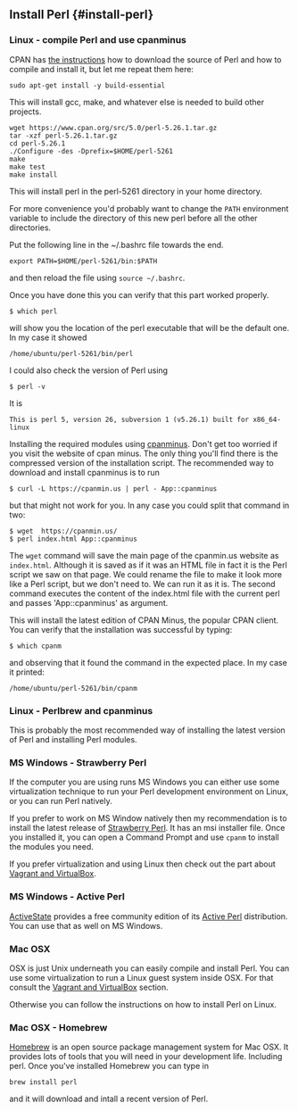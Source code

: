 ## Install Perl {#install-perl}

### Linux - compile Perl and use cpanminus

CPAN has [the instructions](https://www.cpan.org/src/README.html) how to download the source of Perl and how to compile and install it,
but let me repeat them here:

```
sudo apt-get install -y build-essential
```

This will install gcc, make, and whatever else is needed to build other projects.


```
wget https://www.cpan.org/src/5.0/perl-5.26.1.tar.gz
tar -xzf perl-5.26.1.tar.gz
cd perl-5.26.1
./Configure -des -Dprefix=$HOME/perl-5261
make
make test
make install
```

This will install perl in the perl-5261 directory in your home directory.

For more convenience you'd probably want to change the `PATH` environment variable to include the directory of this new perl before all the other directories.

Put the following line in the ~/.bashrc file towards the end.

```
export PATH=$HOME/perl-5261/bin:$PATH
```

and then reload the file using `source ~/.bashrc`.

Once you have done this you can verify that this part worked properly.

```
$ which perl
```

will show you the location of the perl executable that will be the default one. In my case it showed

```
/home/ubuntu/perl-5261/bin/perl
```

I could also check the version of Perl using

```
$ perl -v
```

It is

```
This is perl 5, version 26, subversion 1 (v5.26.1) built for x86_64-linux
```



Installing the required modules using [cpanminus](https://cpanmin.us/). Don't get too worried if you visit the website of cpan minus. The only thing you'll find there is the compressed version of the installation script. The recommended way to download and install cpanminus is to run

```
$ curl -L https://cpanmin.us | perl - App::cpanminus
```

but that might not work for you. In any case you could split that command in two:

```
$ wget  https://cpanmin.us/
$ perl index.html App::cpanminus
```

The `wget` command will save the main page of the cpanmin.us website as `index.html`. Although it is saved as if it was an HTML file in fact it is the Perl script we saw on that page. We could rename the file to make it look more like a Perl script, but we don't need to. We can run it as it is. The second command executes the content of the index.html file with the current perl and passes 'App::cpanminus' as argument.

This will install the latest edition of CPAN Minus, the popular CPAN client. You can verify that the installation was successful by typing:

```
$ which cpanm
```

and observing that it found the command in the expected place. In my case it printed:

```
/home/ubuntu/perl-5261/bin/cpanm
```

### Linux - Perlbrew and cpanminus

This is probably the most recommended way of installing the latest version of Perl and installing Perl modules.

### MS Windows - Strawberry Perl

If the computer you are using runs MS Windows you can either use some virtualization technique to run your Perl development environment on Linux, or you can run Perl natively.

If you prefer to work on MS Window natively then my recommendation is to install the latest release of [Strawberry Perl](http://strawberryperl.com/). It has an msi installer file. Once you installed it, you can open a Command Prompt and use `cpanm` to install the modules you need.

If you prefer virtualization and using Linux then check out the part about [Vagrant and VirtualBox](#vagrant).

### MS Windows - Active Perl

[ActiveState](https://www.activestate.com/) provides a free community edition of its [Active Perl](https://www.activestate.com/activeperl) distribution. You can use that as well on MS Windows.

### Mac OSX

OSX is just Unix underneath you can easily compile and install Perl. You can use some virtualization to run a Linux guest system inside OSX. For that consult the [Vagrant and VirtualBox](#vagrant) section.

Otherwise you can follow the instructions on how to install Perl on Linux.


### Mac OSX - Homebrew

[Homebrew](https://brew.sh/) is an open source package management system for Mac OSX. It provides lots of tools that you will need in your development life. Including perl. Once you've installed Homebrew you can type in

```
brew install perl
```

and it will download and intall a recent version of Perl.

